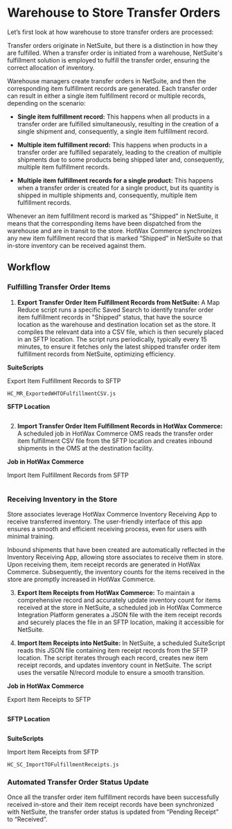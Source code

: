 # Warehouse to Store Transfer Orders

Let’s first look at how warehouse to store transfer orders are processed:

Transfer orders originate in NetSuite, but there is a distinction in how they are fulfilled. When a transfer order is initiated from a warehouse, NetSuite's fulfillment solution is employed to fulfill the transfer order, ensuring the correct allocation of inventory.

Warehouse managers create transfer orders in NetSuite, and then the corresponding item fulfillment records are generated. Each transfer order can result in either a single item fulfillment record or multiple records, depending on the scenario:

- **Single item fulfillment record:** This happens when all products in a transfer order are fulfilled simultaneously, resulting in the creation of a single shipment and, consequently, a single item fulfillment record.

- **Multiple item fulfillment record:** This happens when products in a transfer order are fulfilled separately, leading to the creation of multiple shipments due to some products being shipped later and, consequently, multiple item fulfillment records.

- **Multiple item fulfillment records for a single product:** This happens when a transfer order is created for a single product, but its quantity is shipped in multiple shipments and, consequently, multiple item fulfillment records.

Whenever an item fulfillment record is marked as "Shipped" in NetSuite, it means that the corresponding items have been dispatched from the warehouse and are in transit to the store. HotWax Commerce synchronizes any new item fulfillment record that is marked “Shipped” in NetSuite so that in-store inventory can be received against them.

## Workflow

### Fulfilling Transfer Order Items

1. **Export Transfer Order Item Fulfillment Records from NetSuite:** A Map Reduce script runs a specific Saved Search to identify transfer order item fulfillment records in "Shipped" status, that have the source location as the warehouse and destination location set as the store. It compiles the relevant data into a CSV file, which is then securely placed in an SFTP location. The script runs periodically, typically every 15 minutes, to ensure it fetches only the latest shipped transfer order item fulfillment records from NetSuite, optimizing efficiency.

**SuiteScripts**

Export Item Fulfillment Records to SFTP

```
HC_MR_ExportedWHTOFulfillmentCSV.js
```

**SFTP Location**

```

```

2. **Import Transfer Order Item Fulfillment Records in HotWax Commerce:** A scheduled job in HotWax Commerce OMS reads the transfer order item fulfillment CSV file from the SFTP location and creates inbound shipments in the OMS at the destination facility.

**Job in HotWax Commerce**

Import Item Fulfillment Records from SFTP

```

```

### Receiving Inventory in the Store

Store associates leverage HotWax Commerce Inventory Receiving App to receive transferred inventory. The user-friendly interface of this app ensures a smooth and efficient receiving process, even for users with minimal training.

Inbound shipments that have been created are automatically reflected in the Inventory Receiving App, allowing store associates to receive them in store. Upon receiving them, item receipt records are generated in HotWax Commerce. Subsequently, the inventory counts for the items received in the store are promptly increased in HotWax Commerce.

3. **Export Item Receipts from HotWax Commerce:** To maintain a comprehensive record and accurately update inventory count for items received at the store in NetSuite, a scheduled job in HotWax Commerce Integration Platform generates a JSON file with the item receipt records and securely places the file in an SFTP location, making it accessible for NetSuite.

4. **Import Item Receipts into NetSuite:** In NetSuite, a scheduled SuiteScript reads this JSON file containing item receipt records from the SFTP location. The script iterates through each record, creates new item receipt records, and updates inventory count in NetSuite. The script uses the versatile N/record module to ensure a smooth transition.

**Job in HotWax Commerce**

Export Item Receipts to SFTP

```

```

**SFTP Location**

```

```

**SuiteScripts**

Import Item Receipts from SFTP

```
HC_SC_ImportTOFulfillmentReceipts.js
```

### Automated Transfer Order Status Update

Once all the transfer order item fulfillment records have been successfully received in-store and their item receipt records have been synchronized with NetSuite, the transfer order status is updated from “Pending Receipt” to “Received”.

